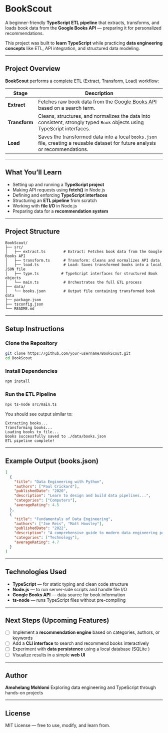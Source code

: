 # BookScout

A beginner-friendly **TypeScript ETL pipeline** that extracts, transforms, and loads book data from the **Google Books API** — preparing it for personalized recommendations.

This project was built to **learn TypeScript** while practicing **data engineering concepts** like ETL, API integration, and structured data modeling.

---

## Project Overview

**BookScout** performs a complete ETL (Extract, Transform, Load) workflow:

| Stage         | Description                                                                                                                    |
| ------------- | ------------------------------------------------------------------------------------------------------------------------------ |
| **Extract**   | Fetches raw book data from the [Google Books API](https://developers.google.com/books/docs/v1/using) based on a search term.   |
| **Transform** | Cleans, structures, and normalizes the data into consistent, strongly typed `Book` objects using TypeScript interfaces.        |
| **Load**      | Saves the transformed data into a local `books.json` file, creating a reusable dataset for future analysis or recommendations. |

---

## What You’ll Learn

* Setting up and running a **TypeScript project**
* Making API requests using **fetch()** in Node.js
* Defining and enforcing **TypeScript interfaces**
* Structuring an **ETL pipeline** from scratch
* Working with **file I/O** in Node.js
* Preparing data for a **recommendation system**

---

## Project Structure

```
BookScout/
├── src/
│   ├── extract.ts        # Extract: Fetches book data from the Google Books API
│   ├── transform.ts      # Transform: Cleans and normalizes API data
│   ├── load.ts           # Load: Saves transformed books into a local JSON file
│   ├── type.ts          # TypeScript interfaces for structured Book objects
│   └── main.ts           # Orchestrates the full ETL process
├── data/
│   └── books.json        # Output file containing transformed book data
├── package.json
├── tsconfig.json
└── README.md
```

---

## Setup Instructions

### Clone the Repository

```bash
git clone https://github.com/your-username/BookScout.git
cd BookScout
```

### Install Dependencies

```bash
npm install
```

### Run the ETL Pipeline

```bash
npx ts-node src/main.ts
```

You should see output similar to:

```
Extracting books...
Transforming books...
Loading books to file...
Books successfully saved to ./data/books.json
ETL pipeline complete!
```

---

## Example Output (books.json)

```json
[
  {
    "title": "Data Engineering with Python",
    "authors": ["Paul Crickard"],
    "publishedDate": "2020",
    "description": "Learn to design and build data pipelines...",
    "categories": ["Computers"],
    "averageRating": 4.5
  },
  {
    "title": "Fundamentals of Data Engineering",
    "authors": ["Joe Reis", "Matt Housley"],
    "publishedDate": "2022",
    "description": "A comprehensive guide to modern data engineering practices.",
    "categories": ["Technology"],
    "averageRating": 4.7
  }
]
```

---

## Technologies Used

* **TypeScript** — for static typing and clean code structure
* **Node.js** — to run server-side scripts and handle file I/O
* **Google Books API** — data source for book information
* **ts-node** — runs TypeScript files without pre-compiling

---

## Next Steps (Upcoming Features)

* [ ] Implement a **recommendation engine** based on categories, authors, or keywords
* [ ] Add a **CLI interface** to search and recommend books interactively
* [ ] Experiment with **data persistence** using a local database (SQLite )
* [ ] Visualize results in a simple **web UI**

---

## Author

**Amohelang Mohlomi**
Exploring data engineering and TypeScript through hands-on projects 

---

## License

MIT License — free to use, modify, and learn from.
